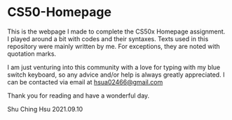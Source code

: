 # CS50-Homepage

This is the webpage I made to complete the CS50x Homepage assignment. I played around a bit with codes and their syntaxes.
Texts used in this repository were mainly written by me. For exceptions, they are noted with quotation marks.

I am just venturing into this community with a love for typing with my blue switch keyboard, so any advice and/or help is always greatly appreciated.
I can be contacted via email at hsua02466@gmail.com

Thank you for reading and have a wonderful day.

Shu Ching Hsu 2021.09.10
